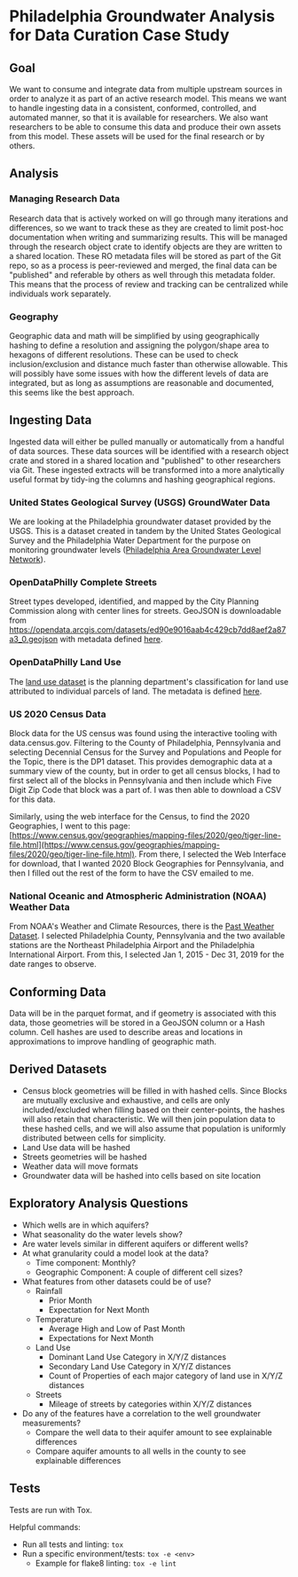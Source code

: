 # Philadelphia Groundwater Analysis for Data Curation Case Study

## Goal

We want to consume and integrate data from multiple upstream sources in order to analyze it as part of an active research model. This means we want to handle ingesting data in a consistent, conformed, controlled, and automated manner, so that it is available for researchers. We also want researchers to be able to consume this data and produce their own assets from this model. These assets will be used for the final research or by others.

## Analysis

### Managing Research Data

Research data that is actively worked on will go through many iterations and differences, so we want to track these as they are created to limit post-hoc documentation when writing and summarizing results. This will be managed through the research object crate to identify objects are they are written to a shared location. These RO metadata files will be stored as part of the Git repo, so as a process is peer-reviewed and merged, the final data can be "published" and referable by others as well through this metadata folder. This means that the process of review and tracking can be centralized while individuals work separately.

### Geography

Geographic data and math will be simplified by using geographically hashing to define a resolution and assigning the polygon/shape area to hexagons of different resolutions. These can be used to check inclusion/exclusion and distance much faster than otherwise allowable. This will possibly have some issues with how the different levels of data are integrated, but as long as assumptions are reasonable and documented, this seems like the best approach.

## Ingesting Data

Ingested data will either be pulled manually or automatically from a handful of data sources. These data sources will be identified with a research object crate and stored in a shared location and "published" to other researchers via Git. These ingested extracts will be transformed into a more analytically useful format by tidy-ing the columns and hashing geographical regions.

### United States Geological Survey (USGS) GroundWater Data

We are looking at the Philadelphia groundwater dataset provided by the USGS. This is a dataset created in tandem by the United States Geological Survey and the Philadelphia Water Department for the purpose on monitoring groundwater levels ([Philadelphia Area Groundwater Level Network](https://www.usgs.gov/data/philadelphia-area-groundwater-level-network)).


### OpenDataPhilly Complete Streets

Street types developed, identified, and mapped by the City Planning Commission along with center lines for streets. GeoJSON is downloadable from https://opendata.arcgis.com/datasets/ed90e9016aab4c429cb7dd8aef2a87a3_0.geojson with metadata defined [here](https://metadata.phila.gov/#home/datasetdetails/5543867320583086178c4f34/representationdetails/55438ac09b989a05172d0d6a/?view_287_per_page=50&view_287_page=1).


### OpenDataPhilly Land Use

The [land use dataset](https://opendataphilly.org/datasets/land-use/) is the planning department's classification for land use attributed to individual parcels of land. The metadata is defined [here](https://metadata.phila.gov/#home/datasetdetails/5543864420583086178c4e74/representationdetails/55438a7f9b989a05172d0cf3/).


### US 2020 Census Data

Block data for the US census was found using the interactive tooling with data.census.gov. Filtering to the County of Philadelphia, Pennsylvania and selecting Decennial Census for the Survey and Populations and People for the Topic, there is the DP1 dataset. This provides demographic data at a summary view of the county, but in order to get all census blocks, I had to first select all of the blocks in Pennsylvania and then include which Five Digit Zip Code that block was a part of. I was then able to download a CSV for this data.

Similarly, using the web interface for the Census, to find the 2020 Geographies, I went to this page: [https://www.census.gov/geographies/mapping-files/2020/geo/tiger-line-file.html](https://www.census.gov/geographies/mapping-files/2020/geo/tiger-line-file.html). From there, I selected the Web Interface for download, that I wanted 2020 Block Geographies for Pennsylvania, and then I filled out the rest of the form to have the CSV emailed to me.


### National Oceanic and Atmospheric Administration (NOAA) Weather Data

From NOAA's Weather and Climate Resources, there is the [Past Weather Dataset](https://www.ncdc.noaa.gov/cdo-web/datatools/lcd). I selected Philadelphia County, Pennsylvania and the two available stations are the Northeast Philadelphia Airport and the Philadelphia International Airport. From this, I selected Jan 1, 2015 - Dec 31, 2019 for the date ranges to observe.

## Conforming Data

Data will be in the parquet format, and if geometry is associated with this data, those geometries will be stored in a GeoJSON column or a Hash column. Cell hashes are used to describe areas and locations in approximations to improve handling of geographic math.

## Derived Datasets

- Census block geometries will be filled in with hashed cells. Since Blocks are mutually exclusive and exhaustive, and cells are only included/excluded when filling based on their center-points, the hashes will also retain that characteristic. We will then join population data to these hashed cells, and we will also assume that population is uniformly distributed between cells for simplicity.
- Land Use data will be hashed
- Streets geometries will be hashed
- Weather data will move formats
- Groundwater data will be hashed into cells based on site location

## Exploratory Analysis Questions

- Which wells are in which aquifers?
- What seasonality do the water levels show?
- Are water levels similar in different aquifers or different wells?
- At what granularity could a model look at the data?
    - Time component: Monthly?
    - Geographic Component: A couple of different cell sizes?
- What features from other datasets could be of use?
    - Rainfall
        - Prior Month
        - Expectation for Next Month
    - Temperature
        - Average High and Low of Past Month
        - Expectations for Next Month
    - Land Use
        - Dominant Land Use Category in X/Y/Z distances
        - Secondary Land Use Category in X/Y/Z distances
        - Count of Properties of each major category of land use in X/Y/Z distances
    - Streets
        - Mileage of streets by categories within X/Y/Z distances
- Do any of the features have a correlation to the well groundwater measurements?
    - Compare the well data to their aquifer amount to see explainable differences
    - Compare aquifer amounts to all wells in the county to see explainable differences

## Tests

Tests are run with Tox.

Helpful commands:

- Run all tests and linting: `tox`
- Run a specific environment/tests: `tox -e <env>`
    - Example for flake8 linting: `tox -e lint`